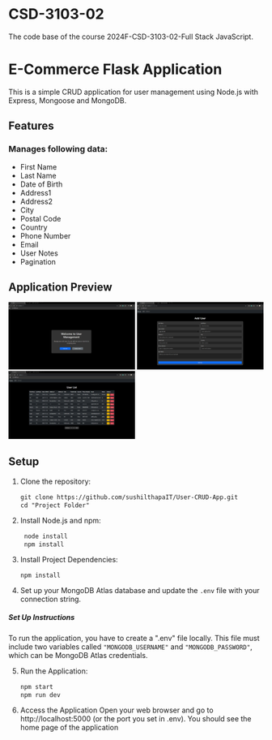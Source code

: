 # CSD-3103-02
The code base of the course 2024F-CSD-3103-02-Full Stack JavaScript.

# E-Commerce Flask Application

This is a simple CRUD application for user management using Node.js with Express, Mongoose and MongoDB.

## Features

### Manages following data:
- First Name
- Last Name
- Date of Birth
- Address1
- Address2
- City
- Postal Code
- Country
- Phone Number
- Email
- User Notes
- Pagination

## Application Preview
<img src="images/homepage.png" width="250" />
<img src="images/add.png"      width="250" />
<img src="images/display.png"  width="250" />


## Setup
1. Clone the repository:
   ```
   git clone https://github.com/sushilthapaIT/User-CRUD-App.git
   cd "Project Folder"
   ```

2. Install Node.js and npm:
   ```
    node install
    npm install
   ```

3. Install Project Dependencies:
   ```
   npm install
   ```

4. Set up your MongoDB Atlas database and update the `.env` file with your connection string.

##### Set Up Instructions
To run the application, you have to create a ".env" file locally.
This file must include two variables called ```"MONGODB_USERNAME"``` and ```"MONGODB_PASSWORD"```,
which can be MongoDB Atlas credentials. 

5. Run the Application:
   ```
   npm start
   npm run dev
   ```

6. Access the Application
  Open your web browser and go to http://localhost:5000 (or the port you set in .env). You should see the home page of the application